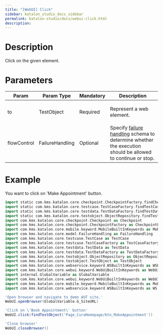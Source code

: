 ```yaml
---
title: "[WebUI] Click" 
sidebar: katalon_studio_docs_sidebar
permalink: katalon-studio/docs/webui-click.html 
description: 
---
```

Description
===========

Click on the given element.

Parameters
==========

<table><thead><tr><th>Param</th><th>Param Type</th><th>Mandatory</th><th>Description</th></tr></thead><tbody><tr><td><span>to</span></td><td>TestObject</td><td>Required</td><td><p><span>Represent a web element.</span></p></td></tr><tr><td><span>flowControl</span></td><td>FailureHandling</td><td>Optional</td><td>Specify <a href="https://docs.katalon.com/x/qAAM" rel="nofollow">failure handling</a> schema to determine whether the execution should be allowed to continue or stop.</td></tr></tbody></table>

Example
=======

You want to click on 'Make Appointment' button.

```groovy
import static com.kms.katalon.core.checkpoint.CheckpointFactory.findCheckpoint
import static com.kms.katalon.core.testcase.TestCaseFactory.findTestCase
import static com.kms.katalon.core.testdata.TestDataFactory.findTestData
import static com.kms.katalon.core.testobject.ObjectRepository.findTestObject
import com.kms.katalon.core.checkpoint.Checkpoint as Checkpoint
import com.kms.katalon.core.checkpoint.CheckpointFactory as CheckpointFactory
import com.kms.katalon.core.mobile.keyword.MobileBuiltInKeywords as MobileBuiltInKeywords
import com.kms.katalon.core.model.FailureHandling as FailureHandling
import com.kms.katalon.core.testcase.TestCase as TestCase
import com.kms.katalon.core.testcase.TestCaseFactory as TestCaseFactory
import com.kms.katalon.core.testdata.TestData as TestData
import com.kms.katalon.core.testdata.TestDataFactory as TestDataFactory
import com.kms.katalon.core.testobject.ObjectRepository as ObjectRepository
import com.kms.katalon.core.testobject.TestObject as TestObject
import com.kms.katalon.core.webservice.keyword.WSBuiltInKeywords as WSBuiltInKeywords
import com.kms.katalon.core.webui.keyword.WebUiBuiltInKeywords as WebUiBuiltInKeywords
import internal.GlobalVariable as GlobalVariable
import com.kms.katalon.core.webui.keyword.WebUiBuiltInKeywords as WebUI
import com.kms.katalon.core.mobile.keyword.MobileBuiltInKeywords as Mobile
import com.kms.katalon.core.webservice.keyword.WSBuiltInKeywords as WS

'Open browser and navigate to demo AUT site.'
WebUI.openBrowser(GlobalVariable.G_SiteURL)

'Click on \'Book Appointment\' button'
WebUI.click(findTestObject('Page_CuraHomepage/btn_MakeAppointment'))

'Close browser'
WebUI.closeBrowser()
```